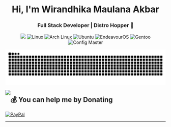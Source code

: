 <h1 align="center">Hi, I'm Wirandhika Maulana Akbar</h1>
<h3 align="center">Full Stack Developer | Distro Hopper 🐧</h3>



<div align="center">
  <img src="https://user-images.githubusercontent.com/22107794/139580686-887df369-edb8-4bc8-b607-4fbf6d7e4866.gif">

  <img src="https://img.shields.io/badge/Linux-FCC624?style=for-the-badge&logo=linux&logoColor=black" alt="Linux" />
  <img src="https://img.shields.io/badge/Arch_Linux-1793D1?style=for-the-badge&logo=arch-linux&logoColor=white" alt="Arch Linux" />
  <img src="https://img.shields.io/badge/Ubuntu-E95420?style=for-the-badge&logo=ubuntu&logoColor=white" alt="Ubuntu" />
  <img src="https://img.shields.io/badge/EndeavourOS-7C4DFF?style=for-the-badge&logo=arch-linux&logoColor=white" alt="EndeavourOS" />
  <img src="https://img.shields.io/badge/Gentoo-54487A?style=for-the-badge&logo=gentoo&logoColor=white" alt="Gentoo" />
  <img src="https://img.shields.io/badge/Config_Master-FFD700?style=for-the-badge&logo=neovim&logoColor=black" alt="Config Master" />


![snake gif](https://github.com/wirandhika-maulana/wirandhika-maulana/blob/output/github-contribution-grid-snake-dark.svg)
</div>

<p>
 <img align="left" src="https://github-readme-stats-git-masterrstaa-rickstaa.vercel.app/api/top-langs/?username=wirandhika-maulana&layout=compact&theme=dracula" />
</p>

  ## 💰 You can help me by Donating
  [![PayPal](https://img.shields.io/badge/PayPal-00457C?style=for-the-badge&logo=paypal&logoColor=white)](https://paypal.me/wirandhika22) 

---

  
<!-- Proudly created with GPRM ( https://gprm.itsvg.in ) -->
